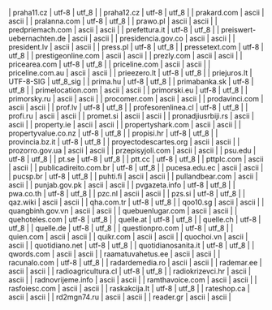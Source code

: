 | praha11.cz | utf-8 | utf_8 |
| praha12.cz | utf-8 | utf_8 |
| prakard.com | ascii | ascii |
| pralanna.com | utf-8 | utf_8 |
| prawo.pl | ascii | ascii |
| predpriemach.com | ascii | ascii |
| prefettura.it | utf-8 | utf_8 |
| preiswert-uebernachten.de | ascii | ascii |
| presidencia.gov.co | ascii | ascii |
| president.lv | ascii | ascii |
| press.pl | utf-8 | utf_8 |
| pressetext.com | utf-8 | utf_8 |
| prestigeonline.com | ascii | ascii |
| prezly.com | ascii | ascii |
| pricearea.com | utf-8 | utf_8 |
| priceline.com | ascii | ascii |
| priceline.com.au | ascii | ascii |
| prieezero.lt | utf-8 | utf_8 |
| priejuros.lt | UTF-8-SIG | utf_8_sig |
| prima.hu | utf-8 | utf_8 |
| primabanka.sk | utf-8 | utf_8 |
| primelocation.com | ascii | ascii |
| primorski.eu | utf-8 | utf_8 |
| primorsky.ru | ascii | ascii |
| procomer.com | ascii | ascii |
| prodavinci.com | ascii | ascii |
| prof.lv | utf-8 | utf_8 |
| profesorenlinea.cl | utf-8 | utf_8 |
| profi.ru | ascii | ascii |
| promet.si | ascii | ascii |
| pronadjiusrbiji.rs | ascii | ascii |
| property.ie | ascii | ascii |
| propertyshark.com | ascii | ascii |
| propertyvalue.co.nz | utf-8 | utf_8 |
| propisi.hr | utf-8 | utf_8 |
| provincia.bz.it | utf-8 | utf_8 |
| proyectodescartes.org | ascii | ascii |
| prozorro.gov.ua | ascii | ascii |
| przepisyjoli.com | ascii | ascii |
| psu.edu | utf-8 | utf_8 |
| pt.se | utf-8 | utf_8 |
| ptt.cc | utf-8 | utf_8 |
| pttplc.com | ascii | ascii |
| publicadireito.com.br | utf-8 | utf_8 |
| pucesa.edu.ec | ascii | ascii |
| pucsp.br | utf-8 | utf_8 |
| puhti.fi | ascii | ascii |
| pullandbear.com | ascii | ascii |
| punjab.gov.pk | ascii | ascii |
| pvgazeta.info | utf-8 | utf_8 |
| pwa.co.th | utf-8 | utf_8 |
| pzc.nl | ascii | ascii |
| pzs.si | utf-8 | utf_8 |
| qaz.wiki | ascii | ascii |
| qha.com.tr | utf-8 | utf_8 |
| qoo10.sg | ascii | ascii |
| quangbinh.gov.vn | ascii | ascii |
| quebuenlugar.com | ascii | ascii |
| quehoteles.com | utf-8 | utf_8 |
| quelle.at | utf-8 | utf_8 |
| quelle.ch | utf-8 | utf_8 |
| quelle.de | utf-8 | utf_8 |
| questionpro.com | utf-8 | utf_8 |
| quien.com | ascii | ascii |
| quikr.com | ascii | ascii |
| quochoi.vn | ascii | ascii |
| quotidiano.net | utf-8 | utf_8 |
| quotidianosanita.it | utf-8 | utf_8 |
| qwords.com | ascii | ascii |
| raamatuvahetus.ee | ascii | ascii |
| racunalo.com | utf-8 | utf_8 |
| radardemedia.ro | ascii | ascii |
| rademar.ee | ascii | ascii |
| radioagricultura.cl | utf-8 | utf_8 |
| radiokrizevci.hr | ascii | ascii |
| radnovrijeme.info | ascii | ascii |
| ramthavoice.com | ascii | ascii |
| rasfoiesc.com | ascii | ascii |
| raskakcija.lt | utf-8 | utf_8 |
| rateshop.ca | ascii | ascii |
| rd2mgn74.ru | ascii | ascii |
| reader.gr | ascii | ascii |
